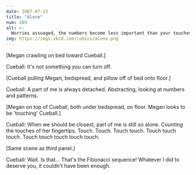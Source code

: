 ```yaml
---
date: 2007-07-13
title: "Alone"
num: 289
alt: >-
  Worries assuaged, the numbers become less important than your touches.
img: https://imgs.xkcd.com/comics/alone.png
---
```

[Megan crawling on bed toward Cueball.]

Cueball: It's not something you can turn off.

[Cueball pulling Megan, bedspread, and pillow off of bed onto floor.]

Cueball: A part of me is always detached. Abstracting, looking at numbers and patterns.

[Megan on top of Cueball, both under bedspread, on floor. Megan looks to be 'touching' Cueball.]

Cueball: When we should be closest, part of me is still so alone. Counting the touches of her fingertips. Touch. Touch. Touch touch. Touch touch touch. Touch touch touch touch touch.

[Same scene as third panel.]

Cueball: Wait. Is that... That's the Fibonacci sequence! Whatever I did to deserve you, it couldn't have been enough.